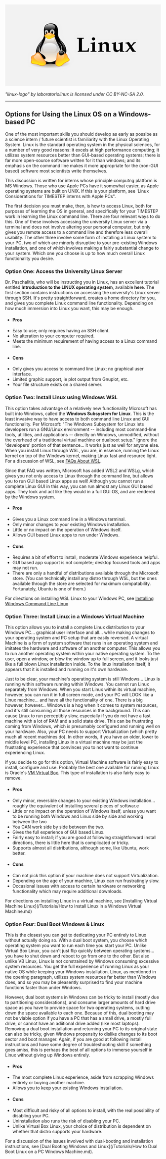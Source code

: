 ![LinuxOS Logo](/Assets/Images/LinuxOS.jpg)  

*"linux-logo" by laboratoriolinux is licensed under CC BY-NC-SA 2.0.*

---

## Options for Using the Linux OS on a Windows-based PC

One of the most important skills you should develop as early as possibe as a science intern / future scientist is familiarity with the Linux Operating System. Linux is the standard operating system in the physical sciences, for a number of very good reasons: it excels at high performance computing; it utilizes system resources better than GUI-based operating systems; there is far more open-source software written for it than windows; and its emphasis on the command line makes it more appropriate for the (non-GUI based) software most scientists write themselves.

This discussion is written for interns whose principle computng platform is MS Windows. Those who use Apple PCs have it somewhat easier, as Apple operating systems are built on UNIX. If this is your platform, see 'Linux Considerations for TIMESTEP interns with Apple PCs".

The first decision you must make, then, is how to access Linux, both for purposes of learning the OS in general, and specifically for your TIMESTEP work in learning the Linux command line. There are four relevant ways to do this. One of these involves accessing the university Linux server via a terminal and does not involve altering your personal computer, but only gives you remote access to a command line and therefore less overall usability. The other three involve some form of installing a Linux system to your PC, two of which are minorly disruptive to your pre-existing Windows installation, and one of which involves making a fairly substantial change to your system. Which one you choose is up to how much overall Linux functionality you desire.

### Option One: Access the University Linux Server

Dr. Paschalitis, who will be instructing you in Linux, has an excellent tutorial entitled **Introduction to the LINUX operating system**, available **here**. The first section contains instructions on accessing the university's Linux server through SSH. It's pretty straightforward, creates a home directory for you, and gives you complete Linux command line functionality. Depending on how much immersion into Linux you want, this may be enough. 

- #### **Pros**
- Easy to use; only requires having an SSH client.
- No alteration to your computer required.
- Meets the minimum requirement of having access to a Linux command line.  
- #### **Cons**
- Only gives you access to command line Linux; no graphical user interface.
- Limited graphic support, ie plot output from Gnuplot, etc.
- Your file structure exists on a shared server.

### Option Two: Install Linux using Windows WSL

This option takes advantage of a relatively new functionality Microsoft has built into Windows, called the **Windows Subsystem for Linux**. This is the least invasive way to have access to both command line Linux and GUI functionality. Per Microsoft: "The Windows Subsystem for Linux lets developers run a GNU/Linux environment -- including most command-line tools, utilities, and applications -- directly on Windows, unmodified, without the overhead of a traditional virtual machine or dualboot setup."  Ignore the 'developers' portion of that sentence... it works just as well for anyone else. When you install Linux through WSL, you are, in essence, running the Linux kernel on top of the Windows kernel, making Linux fast and resource light. For a discussion of WSL, see [FAQs About WSL](https://learn.microsoft.com/en-us/windows/wsl/faq). 

Since that FAQ was written, Microsoft has added WSL2 and WSLg, which gives you not only access to Linux through the command line, but allows you to run GUI based Linux apps as well! Although you cannot run a complete Linux GUI in this way, you can run almost any Linux GUI based apps. They look and act like they would in a full GUI OS, and are rendered by the Windows system.

- #### **Pros**
- Gives you a Linux command line in a Windows terminal.
- Only minor changes to your existing Windows installation.
- Little or no impact on the operation of Windows itself.
- Allows GUI based Linux apps to run under Windows.
- #### **Cons**
- Requires a bit of effort to install, moderate Windows experience helpful.
- GUI based app support is not complete; desktop focused tools and apps may not run.
- There are only a handful of distributions available through the Microsoft store. (You can technically install any distro through WSL, but the ones available through the store are selected for maximum compatability. Fortunately, Ubuntu is one of them.)

For directions on installing WSL Linux to your Windows PC, see [Installing Windows Command Line Linux](/Tutorials/Installing%20Windows%20Command%20Line%20Linux.md)  

### **Option Three: Install Linux in a Windows Virtual Machine**

This option allows you to install a complete Linux distribution to your Windows PC... graphical user interface and all... while making changes to your operating system and PC setup that are easily reversed. A virtual Machine is a form of system software that runs in an operating system and imitates the hardware and software of an another computer. This allows you to run another operating system within your native operating system. To the user, open a window, or blow the window up to full screen, and it looks just like a full blown Linux installation inside. To the linux installation itself, it appears that it is installed and running on it's own hardware. 

Just to be clear, your machine's operating system is still Windows... Linux is running within software running within Windows. You cannot run Linux separately from Windows. When you start Linux within its virtual machine, however, you can run it in full screen mode, and your PC will LOOK like a Linux machine... and have all the functionality of one. There is a big however, however... Windows is a hog when it comes to system resources, and it's still consuming all those resources in the background. This can cause Linux to run perceptibly slow, especially if you do not have a fast machine with a lot of RAM and a solid state drive. This can be frustrating coming from Windows, which is presumably configured and running well on your hardware. Also, your PC needs to support Virtualization (which pretty much all recent machines do). In other words, if you have an older, lower to middle level PC, installing Linux in a virtual machine may be just the frustrating experience that convinces you to not want to continue experiencing Linux.

If you decide to go for this option, Virtual Machine software is fairly easy to install, configure and use. Probably the best one available for running Linux is Oracle's [VM Virtual Box](https://www.oracle.com/virtualization/virtualbox/). This type of installation is also fairly easy to remove.

- #### **Pros**
- Only minor, reversible changes to your existing Windows installation... roughly the equivalent of installing several pieces of softwar.e
- Little or no impact on the operation of Windows itself, unless you want to be running both Windows and Linux side by side and working between the two
- You CAN work side by side between the two.
- Gives the full experience of GUI based Linux.
- Fairly easy to install; if you are good at following straightforward install directions, there is little here that is complicated or tricky.
- Supports almost all distributions, although some, like Ubuntu, work better.
- #### **Cons**
- Can not pick this option if your machine does not support Virtualization.
- Depending on the age of your machine, Linux can run frustratingly slow.
- Occasional issues with access to certain hardware or networking functionality which may require additional downloads.

For directions on installing Linux in a virtual machine, see [Installing Virtual Machine Linux](/Tutorials/How to Install Linux in a Windows Virtual Machine.md) 

### **Option Four: Dual Boot Windows & Linux**

This is the closest you can get to dedicating your PC entirely to Linux without actually doing so. With a dual boot system, you choose which operating system you want to run each time you start your PC. Unlike Virtual Box Linux, you can't just flip quickly between operating systems... you have to shut down and reboot to go from one to the other.  But also unlike VB Linux, Linux is not constrained by Windows consuming excessive system resources. You get the full experience of running Linux as your native OS while keeping your Windows installation. Linux, as mentioned in the opening paragraph, utilizes system resources far better than Windows does, and so you may be pleasently surprised to find your machine functions faster than under Windows.

However, dual boot systems in Windows can be tricky to install (mostly due to partitioning considerations), and consume larger amounts of hard drive space as you have to provide space for two operating systems, cutting down the space available to each one. Because of this, dual booting may not be viable option if you have a PC that has a small drive, a mostly full drive, or cannot have an adiitional drive added (like most laptops). Removing a dual boot installation and returning your PC to its original state can also be tricky, given Windows propensity to dislike changes to its boot sector and boot manager. Again, if you are good at following install instructions and have some degree of troubleshooting skill if something goes amiss, this is perhaps the best of all options to immerse yourself in Linux without giving up Windows entirely.

- #### **Pros**
- The most complete Linux experience, aside from scrapping Windows entirely or buying another machine.
- Allows you to keep your existing Windows installation.
- #### **Cons**
- Most difficult and risky of all options to install, with the real possibility of disabling your PC.
- Uninstallation also runs the risk of disabling your PC.
- Unlike Virtual Box Linux, your choice of distribution is dependent on whether that distro supports your hardware.

For a discussion of the issues involved with dual-booting and installation instructions, see [Dual Booting Windows and Linux](/Tutorials/How to Dual Boot Linux on a PC Windows Machine.md).  






